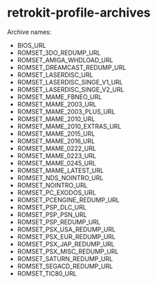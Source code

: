 # retrokit-profile-archives

Archive names:

* BIOS_URL
* ROMSET_3DO_REDUMP_URL
* ROMSET_AMIGA_WHDLOAD_URL
* ROMSET_DREAMCAST_REDUMP_URL
* ROMSET_LASERDISC_URL
* ROMSET_LASERDISC_SINGE_V1_URL
* ROMSET_LASERDISC_SINGE_V2_URL
* ROMSET_MAME_FBNEO_URL
* ROMSET_MAME_2003_URL
* ROMSET_MAME_2003_PLUS_URL
* ROMSET_MAME_2010_URL
* ROMSET_MAME_2010_EXTRAS_URL
* ROMSET_MAME_2015_URL
* ROMSET_MAME_2016_URL
* ROMSET_MAME_0222_URL
* ROMSET_MAME_0223_URL
* ROMSET_MAME_0245_URL
* ROMSET_MAME_LATEST_URL
* ROMSET_NDS_NOINTRO_URL
* ROMSET_NOINTRO_URL
* ROMSET_PC_EXODOS_URL
* ROMSET_PCENGINE_REDUMP_URL
* ROMSET_PSP_DLC_URL
* ROMSET_PSP_PSN_URL
* ROMSET_PSP_REDUMP_URL
* ROMSET_PSX_USA_REDUMP_URL
* ROMSET_PSX_EUR_REDUMP_URL
* ROMSET_PSX_JAP_REDUMP_URL
* ROMSET_PSX_MISC_REDUMP_URL
* ROMSET_SATURN_REDUMP_URL
* ROMSET_SEGACD_REDUMP_URL
* ROMSET_TIC80_URL
